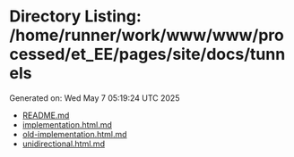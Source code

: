 # Directory Listing: /home/runner/work/www/www/processed/et_EE/pages/site/docs/tunnels
Generated on: Wed May  7 05:19:24 UTC 2025

- [README.md](README.md)
- [implementation.html.md](implementation.html.md)
- [old-implementation.html.md](old-implementation.html.md)
- [unidirectional.html.md](unidirectional.html.md)
